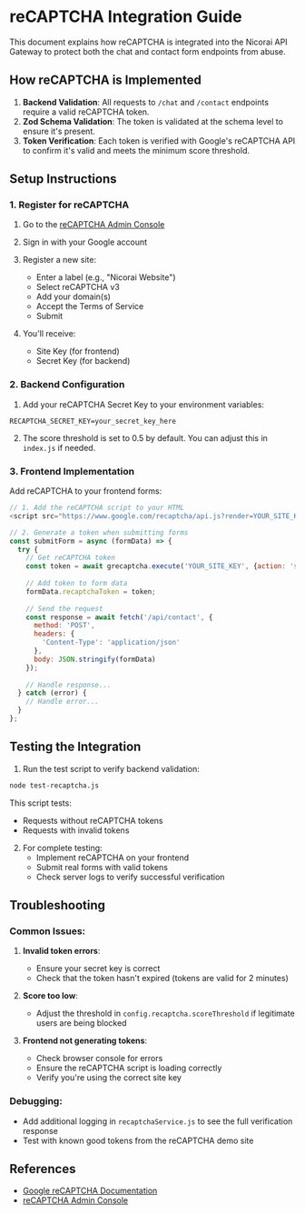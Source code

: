 # reCAPTCHA Integration Guide

This document explains how reCAPTCHA is integrated into the Nicorai API Gateway to protect both the chat and contact form endpoints from abuse.

## How reCAPTCHA is Implemented

1. **Backend Validation**: All requests to `/chat` and `/contact` endpoints require a valid reCAPTCHA token.
2. **Zod Schema Validation**: The token is validated at the schema level to ensure it's present.
3. **Token Verification**: Each token is verified with Google's reCAPTCHA API to confirm it's valid and meets the minimum score threshold.

## Setup Instructions

### 1. Register for reCAPTCHA

1. Go to the [reCAPTCHA Admin Console](https://www.google.com/recaptcha/admin)
2. Sign in with your Google account
3. Register a new site:
   - Enter a label (e.g., "Nicorai Website")
   - Select reCAPTCHA v3
   - Add your domain(s)
   - Accept the Terms of Service
   - Submit

4. You'll receive:
   - Site Key (for frontend)
   - Secret Key (for backend)

### 2. Backend Configuration

1. Add your reCAPTCHA Secret Key to your environment variables:

```
RECAPTCHA_SECRET_KEY=your_secret_key_here
```

2. The score threshold is set to 0.5 by default. You can adjust this in `index.js` if needed.

### 3. Frontend Implementation

Add reCAPTCHA to your frontend forms:

```javascript
// 1. Add the reCAPTCHA script to your HTML
<script src="https://www.google.com/recaptcha/api.js?render=YOUR_SITE_KEY"></script>

// 2. Generate a token when submitting forms
const submitForm = async (formData) => {
  try {
    // Get reCAPTCHA token
    const token = await grecaptcha.execute('YOUR_SITE_KEY', {action: 'submit'});
    
    // Add token to form data
    formData.recaptchaToken = token;
    
    // Send the request
    const response = await fetch('/api/contact', {
      method: 'POST',
      headers: {
        'Content-Type': 'application/json'
      },
      body: JSON.stringify(formData)
    });
    
    // Handle response...
  } catch (error) {
    // Handle error...
  }
};
```

## Testing the Integration

1. Run the test script to verify backend validation:

```bash
node test-recaptcha.js
```

This script tests:
- Requests without reCAPTCHA tokens
- Requests with invalid tokens

2. For complete testing:
   - Implement reCAPTCHA on your frontend
   - Submit real forms with valid tokens
   - Check server logs to verify successful verification

## Troubleshooting

### Common Issues:

1. **Invalid token errors**: 
   - Ensure your secret key is correct
   - Check that the token hasn't expired (tokens are valid for 2 minutes)

2. **Score too low**: 
   - Adjust the threshold in `config.recaptcha.scoreThreshold` if legitimate users are being blocked

3. **Frontend not generating tokens**: 
   - Check browser console for errors
   - Ensure the reCAPTCHA script is loading correctly
   - Verify you're using the correct site key

### Debugging:

- Add additional logging in `recaptchaService.js` to see the full verification response
- Test with known good tokens from the reCAPTCHA demo site

## References

- [Google reCAPTCHA Documentation](https://developers.google.com/recaptcha/docs/v3)
- [reCAPTCHA Admin Console](https://www.google.com/recaptcha/admin) 